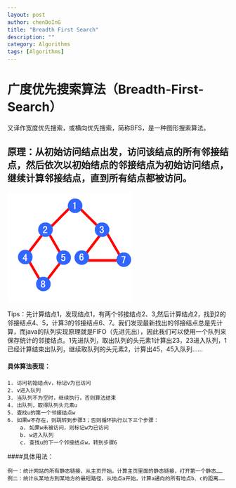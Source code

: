 ```yaml
---
layout: post
author: chenDoInG
title: "Breadth First Search"
description: ""
category: Algorithms
tags: [Algorithms]
---
```

# 广度优先搜索算法（Breadth-First-Search）

 又译作宽度优先搜索，或横向优先搜索，简称BFS，是一种图形搜索算法。

## 原理：从初始访问结点出发，访问该结点的所有邻接结点，然后依次以初始结点的邻接结点为初始访问结点，继续计算邻接结点，直到所有结点都被访问。

![alt='bfs'](/public/img/bfs.png)

Tips：先计算结点1，发现结点1，有两个邻接结点2、3,然后计算结点2，找到2的邻接结点4、5，计算3的邻接结点6、7。我们发现最新找出的邻接结点总是先计算，而java的队列实现原理就是FIFO（先进先出），因此我们可以使用一个队列来保存统计的邻接结点。1先进队列，取出队列的头元素1计算出23，23进入队列，1已经计算结束出队列，继续取队列的头元素2，计算出45，45入队列……

#### 具体算法表现：

	1. 访问初始结点v，标记v为已访问
	2. v进入队列
	3. 当队列不为空时，继续执行，否则算法结束
	4. 出队列，取得队列头元素u
	5. 查找u的第一个邻接结点w
	6. 如果w不存在，则跳转到步骤3；否则循环执行以下三个步骤：
		a. 如果w未被访问，则标记w为已访问
		b. w进入队列
		c. 查找u的下一个邻接结点w，转到步骤6
		
####具体用法：

	例一：统计网站的所有静态链接，从主页开始，计算主页里面的静态链接，打开第一个静态……
	例二：统计从某地方到某地方的最短路径，从地点a开始，计算a通向的所有地点b、c的距离……